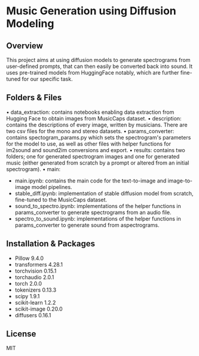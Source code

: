 # Music Generation using Diffusion Modeling

## Overview

This project aims at using diffusion models to generate spectrograms from user-defined prompts, that can then easily be converted back into sound. It uses pre-trained models from HuggingFace notably, which are further fine-tuned for our specific task. 

## Folders & Files

• data_extraction: contains notebooks enabling data extraction from Hugging Face to obtain images from MusicCaps dataset.
• description: contains the descriptions of every image, written by musicians. There are two csv files for the mono and stereo datasets.
• params_converter: contains spectogram_params.py which sets the spectrogram's parameters for the model to use, as well as other files with helper functions for im2sound and sound2im conversions and export.
• results: contains two folders; one for generated spectrogram images and one for generated music (either generated from scratch by a prompt or altered from an initial spectrogram).
• main:
  - main.ipynb: contains the main code for the text-to-image and image-to-image model pipelines.
  - stable_diff.ipynb: implementation of stable diffusion model from scratch, fine-tuned to the MusicCaps dataset.
  - sound_to_spectro.ipynb: implementations of the helper functions in params_converter to generate spectrograms from an audio file.
  - spectro_to_sound.ipynb: implementations of the helper functions in params_converter to generate sound from aspectrograms.
  

## Installation & Packages

-  Pillow 9.4.0
-  transformers 4.28.1
-  torchvision 0.15.1
-  torchaudio 2.0.1
-  torch 2.0.0
-  tokenizers 0.13.3
-  scipy 1.9.1
-  scikit-learn 1.2.2
-  scikit-image 0.20.0
-  diffusers 0.16.1

## License

MIT
